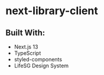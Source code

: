 # next-library-client

## Built With:
- Next.js 13
- TypeScript
- styled-components
- LifeSG Design System